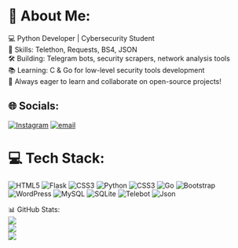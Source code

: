 # 💫 About Me:
💻 Python Developer | Cybersecurity Student<br>🔧 Skills: Telethon, Requests, BS4, JSON<br>🛠️ Building: Telegram bots, security scrapers, network analysis tools<br>📚 Learning: C & Go for low-level security tools development<br>🚀 Always eager to learn and collaborate on open-source projects!


## 🌐 Socials:
[![Instagram](https://img.shields.io/badge/Instagram-%23E4405F.svg?logo=Instagram&logoColor=white)](https://instagram.com/gray.identity) [![email](https://img.shields.io/badge/Email-D14836?logo=gmail&logoColor=white)](mailto:erfanbidel54@gmail.com) 

# 💻 Tech Stack:
![HTML5](https://img.shields.io/badge/html5-%23E34F26.svg?style=for-the-badge&logo=html5&logoColor=white) ![Flask](https://img.shields.io/badge/flask-white.svg?style=for-the-badge&logo=flask&logoColor=black) ![CSS3](https://img.shields.io/badge/css3-%231572B6.svg?style=for-the-badge&logo=css3&logoColor=white) ![Python](https://img.shields.io/badge/python-3670A0?style=for-the-badge&logo=python&logoColor=ffdd54) ![CSS3](https://img.shields.io/badge/css3-%231572B6.svg?style=for-the-badge&logo=css3&logoColor=white) ![Go](https://img.shields.io/badge/go-%2300ADD8.svg?style=for-the-badge&logo=go&logoColor=white) ![Bootstrap](https://img.shields.io/badge/bootstrap-%238511FA.svg?style=for-the-badge&logo=bootstrap&logoColor=white) ![WordPress](https://img.shields.io/badge/WordPress-%23117AC9.svg?style=for-the-badge&logo=WordPress&logoColor=white) ![MySQL](https://img.shields.io/badge/mysql-4479A1.svg?style=for-the-badge&logo=mysql&logoColor=white) ![SQLite](https://img.shields.io/badge/sqlite-%2307405e.svg?style=for-the-badge&logo=sqlite&logoColor=white) ![Telebot](
https://img.shields.io/badge/telebot-%230088cc.svg?style=for-the-badge&logo=telegram&logoColor=white) ![Json](https://img.shields.io/badge/json-%23FFDD00.svg?style=for-the-badge&logo=json&logoColor=white)

📊 GitHub Stats:<br/>
![](https://github-readme-stats.vercel.app/api?username=scripted-seer&theme=dark&hide_border=true&include_all_commits=false&count_private=false)<br/>
![](https://github-readme-streak-stats.herokuapp.com/?user=scripted-seer&theme=dark&hide_border=true)<br/>
![](https://github-readme-stats.vercel.app/api/top-langs/?username=scripted-seer&theme=dark&hide_border=true&include_all_commits=false&count_private=false&layout=compact)

<!-- Proudly created with GPRM ( https://gprm.itsvg.in ) -->
